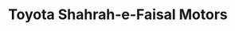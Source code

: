 ---
title: "Toyota Shahrah-e-Faisal Motors"
url: /karachi/toyota-shahrah-e-faisal-motors/
shop: car
---